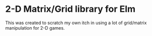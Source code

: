 # 2-D Matrix/Grid library for Elm

This was created to scratch my own itch in using a lot of grid/matrix manipulation for 2-D games.
